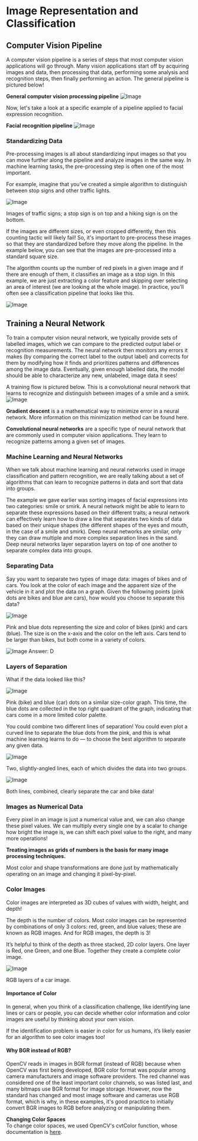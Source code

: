 # Image Representation and Classification
## Computer Vision Pipeline
A computer vision pipeline is a series of steps that most computer vision applications will go through. Many vision applications start off by acquiring images and data, then processing that data, performing some analysis and recognition steps, then finally performing an action. The general pipeline is pictured below!

**General computer vision processing pipeline**
![Image](https://video.udacity-data.com/topher/2017/March/58d03bda_screen-shot-2017-03-13-at-12.36.54-pm/screen-shot-2017-03-13-at-12.36.54-pm.png)

Now, let's take a look at a specific example of a pipeline applied to facial expression recognition.

**Facial recognition pipeline**
![Image](https://video.udacity-data.com/topher/2018/April/5ade67ef_screen-shot-2018-04-23-at-4.10.20-pm/screen-shot-2018-04-23-at-4.10.20-pm.png)

### Standardizing Data
Pre-processing images is all about standardizing input images so that you can move further along the pipeline and analyze images in the same way. In machine learning tasks, the pre-processing step is often one of the most important.

For example, imagine that you've created a simple algorithm to distinguish between stop signs and other traffic lights.

![Image](https://video.udacity-data.com/topher/2018/April/5ade672f_screen-shot-2018-04-23-at-4.05.20-pm/screen-shot-2018-04-23-at-4.05.20-pm.png)

Images of traffic signs; a stop sign is on top and a hiking sign is on the bottom.

If the images are different sizes, or even cropped differently, then this counting tactic will likely fail! So, it's important to pre-process these images so that they are standardized before they move along the pipeline. In the example below, you can see that the images are pre-processed into a standard square size.

The algorithm counts up the number of red pixels in a given image and if there are enough of them, it classifies an image as a stop sign. In this example, we are just extracting a color feature and skipping over selecting an area of interest (we are looking at the whole image). In practice, you'll often see a classification pipeline that looks like this.

![Image](https://video.udacity-data.com/topher/2018/April/5ade6541_stop-sign-classification/stop-sign-classification.png)

## Training a Neural Network
To train a computer vision neural network, we typically provide sets of labelled images, which we can compare to the predicted output label or recognition measurements. The neural network then monitors any errors it makes (by comparing the correct label to the output label) and corrects for them by modifying how it finds and prioritizes patterns and differences among the image data. Eventually, given enough labelled data, the model should be able to characterize any new, unlabeled, image data it sees!

A training flow is pictured below. This is a convolutional neural network that learns to recognize and distinguish between images of a smile and a smirk.
![Image](https://video.udacity-data.com/topher/2018/April/5ade68dd_screen-shot-2018-04-23-at-4.14.19-pm/screen-shot-2018-04-23-at-4.14.19-pm.png)

**Gradient descent** is a a mathematical way to minimize error in a neural network. More information on this minimization method can be found here.

**Convolutional neural networks** are a specific type of neural network that are commonly used in computer vision applications. They learn to recognize patterns among a given set of images.

### Machine Learning and Neural Networks
When we talk about machine learning and neural networks used in image classification and pattern recognition, we are really talking about a set of algorithms that can learn to recognize patterns in data and sort that data into groups.

The example we gave earlier was sorting images of facial expressions into two categories: smile or smirk. A neural network might be able to learn to separate these expressions based on their different traits; a neural network can effectively learn how to draw a line that separates two kinds of data based on their unique shapes (the different shapes of the eyes and mouth, in the case of a smile and smirk). Deep neural networks are similar, only they can draw multiple and more complex separation lines in the sand. Deep neural networks layer separation layers on top of one another to separate complex data into groups.

### Separating Data
Say you want to separate two types of image data: images of bikes and of cars. You look at the color of each image and the apparent size of the vehicle in it and plot the data on a graph. Given the following points (pink dots are bikes and blue are cars), how would you choose to separate this data?

![Image](https://video.udacity-data.com/topher/2018/March/5ab58682_screen-shot-2018-03-23-at-3.57.38-pm/screen-shot-2018-03-23-at-3.57.38-pm.png)

Pink and blue dots representing the size and color of bikes (pink) and cars (blue). The size is on the x-axis and the color on the left axis. Cars tend to be larger than bikes, but both come in a variety of colors.

![Image](https://video.udacity-data.com/topher/2018/March/5ab586c8_screen-shot-2018-03-23-at-3.59.04-pm/screen-shot-2018-03-23-at-3.59.04-pm.png)
Answer: D

### Layers of Separation
What if the data looked like this?

![Image](https://video.udacity-data.com/topher/2018/March/5ab587ad_screen-shot-2018-03-23-at-4.02.58-pm/screen-shot-2018-03-23-at-4.02.58-pm.png)

Pink (bike) and blue (car) dots on a similar size-color graph. This time, the blue dots are collected in the top right quadrant of the graph, indicating that cars come in a more limited color palette.

You could combine two different lines of separation! You could even plot a curved line to separate the blue dots from the pink, and this is what machine learning learns to do — to choose the best algorithm to separate any given data.

![Image](https://video.udacity-data.com/topher/2018/March/5ab5880d_screen-shot-2018-03-23-at-4.04.35-pm/screen-shot-2018-03-23-at-4.04.35-pm.png)

Two, slightly-angled lines, each of which divides the data into two groups.

![Image](https://video.udacity-data.com/topher/2018/March/5ab5884a_screen-shot-2018-03-23-at-4.05.32-pm/screen-shot-2018-03-23-at-4.05.32-pm.png)

Both lines, combined, clearly separate the car and bike data!

### Images as Numerical Data
Every pixel in an image is just a numerical value and, we can also change these pixel values. We can multiply every single one by a scalar to change how bright the image is, we can shift each pixel value to the right, and many more operations!

**Treating images as grids of numbers is the basis for many image processing techniques.**

Most color and shape transformations are done just by mathematically operating on an image and changing it pixel-by-pixel.

### Color Images
Color images are interpreted as 3D cubes of values with width, height, and depth!

The depth is the number of colors. Most color images can be represented by combinations of only 3 colors: red, green, and blue values; these are known as RGB images. And for RGB images, the depth is 3!

It’s helpful to think of the depth as three stacked, 2D color layers. One layer is Red, one Green, and one Blue. Together they create a complete color image.

![Image](https://video.udacity-data.com/topher/2017/December/5a386e3b_screen-shot-2017-12-18-at-5.41.01-pm/screen-shot-2017-12-18-at-5.41.01-pm.png)

RGB layers of a car image.

#### Importance of Color
In general, when you think of a classification challenge, like identifying lane lines or cars or people, you can decide whether color information and color images are useful by thinking about your own vision.

If the identification problem is easier in color for us humans, it’s likely easier for an algorithm to see color images too!

#### Why BGR instead of RGB?
OpenCV reads in images in BGR format (instead of RGB) because when OpenCV was first being developed, BGR color format was popular among camera manufacturers and image software providers. The red channel was considered one of the least important color channels, so was listed last, and many bitmaps use BGR format for image storage. However, now the standard has changed and most image software and cameras use RGB format, which is why, in these examples, it's good practice to initially convert BGR images to RGB before analyzing or manipulating them.

**Changing Color Spaces**  
To change color spaces, we used OpenCV's cvtColor function, whose documentation is [here](https://opencv-python-tutroals.readthedocs.io/en/latest/py_tutorials/py_imgproc/py_colorspaces/py_colorspaces.html).
